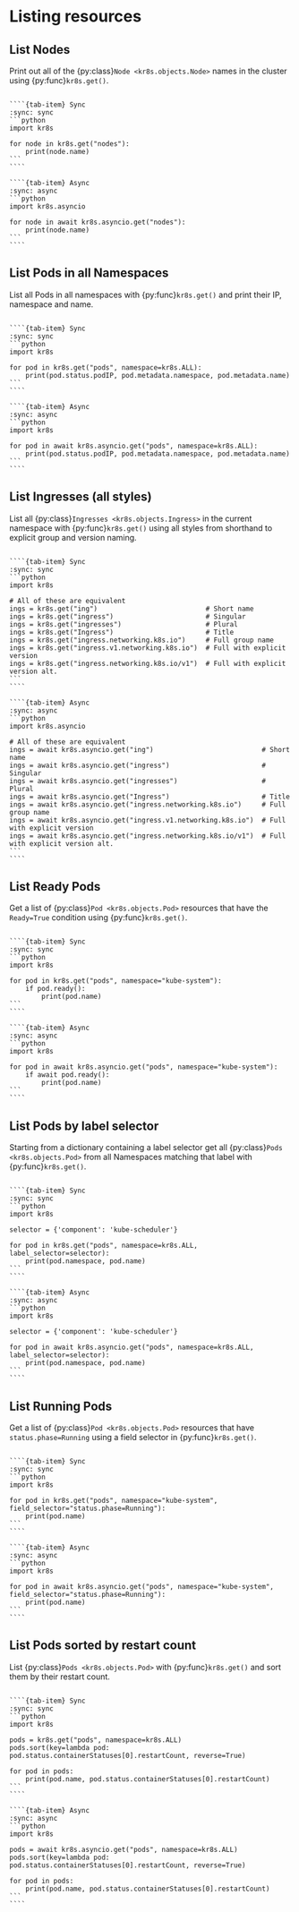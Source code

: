 # Listing resources

## List Nodes

Print out all of the {py:class}`Node <kr8s.objects.Node>` names in the cluster using {py:func}`kr8s.get()`.

`````{tab-set}

````{tab-item} Sync
:sync: sync
```python
import kr8s

for node in kr8s.get("nodes"):
    print(node.name)
```
````

````{tab-item} Async
:sync: async
```python
import kr8s.asyncio

for node in await kr8s.asyncio.get("nodes"):
    print(node.name)
```
````

`````

## List Pods in all Namespaces

List all Pods in all namespaces with {py:func}`kr8s.get()` and print their IP, namespace and name.

`````{tab-set}

````{tab-item} Sync
:sync: sync
```python
import kr8s

for pod in kr8s.get("pods", namespace=kr8s.ALL):
    print(pod.status.podIP, pod.metadata.namespace, pod.metadata.name)
```
````

````{tab-item} Async
:sync: async
```python
import kr8s

for pod in await kr8s.asyncio.get("pods", namespace=kr8s.ALL):
    print(pod.status.podIP, pod.metadata.namespace, pod.metadata.name)
```
````

`````

## List Ingresses (all styles)

List all {py:class}`Ingresses <kr8s.objects.Ingress>` in the current namespace with {py:func}`kr8s.get()` using all styles from shorthand to explicit group and version naming.

`````{tab-set}

````{tab-item} Sync
:sync: sync
```python
import kr8s

# All of these are equivalent
ings = kr8s.get("ing")                           # Short name
ings = kr8s.get("ingress")                       # Singular
ings = kr8s.get("ingresses")                     # Plural
ings = kr8s.get("Ingress")                       # Title
ings = kr8s.get("ingress.networking.k8s.io")     # Full group name
ings = kr8s.get("ingress.v1.networking.k8s.io")  # Full with explicit version
ings = kr8s.get("ingress.networking.k8s.io/v1")  # Full with explicit version alt.
```
````

````{tab-item} Async
:sync: async
```python
import kr8s.asyncio

# All of these are equivalent
ings = await kr8s.asyncio.get("ing")                           # Short name
ings = await kr8s.asyncio.get("ingress")                       # Singular
ings = await kr8s.asyncio.get("ingresses")                     # Plural
ings = await kr8s.asyncio.get("Ingress")                       # Title
ings = await kr8s.asyncio.get("ingress.networking.k8s.io")     # Full group name
ings = await kr8s.asyncio.get("ingress.v1.networking.k8s.io")  # Full with explicit version
ings = await kr8s.asyncio.get("ingress.networking.k8s.io/v1")  # Full with explicit version alt.
```
````

`````
## List Ready Pods

Get a list of {py:class}`Pod <kr8s.objects.Pod>` resources that have the `Ready=True` condition using {py:func}`kr8s.get()`.

`````{tab-set}

````{tab-item} Sync
:sync: sync
```python
import kr8s

for pod in kr8s.get("pods", namespace="kube-system"):
    if pod.ready():
        print(pod.name)
```
````

````{tab-item} Async
:sync: async
```python
import kr8s

for pod in await kr8s.asyncio.get("pods", namespace="kube-system"):
    if await pod.ready():
        print(pod.name)
```
````

`````

## List Pods by label selector

Starting from a dictionary containing a label selector get all {py:class}`Pods <kr8s.objects.Pod>` from all Namespaces matching that label with {py:func}`kr8s.get()`.

`````{tab-set}

````{tab-item} Sync
:sync: sync
```python
import kr8s

selector = {'component': 'kube-scheduler'}

for pod in kr8s.get("pods", namespace=kr8s.ALL, label_selector=selector):
    print(pod.namespace, pod.name)
```
````

````{tab-item} Async
:sync: async
```python
import kr8s

selector = {'component': 'kube-scheduler'}

for pod in await kr8s.asyncio.get("pods", namespace=kr8s.ALL, label_selector=selector):
    print(pod.namespace, pod.name)
```
````

`````

## List Running Pods

Get a list of {py:class}`Pod <kr8s.objects.Pod>` resources that have `status.phase=Running` using a field selector in {py:func}`kr8s.get()`.

`````{tab-set}

````{tab-item} Sync
:sync: sync
```python
import kr8s

for pod in kr8s.get("pods", namespace="kube-system", field_selector="status.phase=Running"):
    print(pod.name)
```
````

````{tab-item} Async
:sync: async
```python
import kr8s

for pod in await kr8s.asyncio.get("pods", namespace="kube-system", field_selector="status.phase=Running"):
    print(pod.name)
```
````

`````

## List Pods sorted by restart count

List {py:class}`Pods <kr8s.objects.Pod>` with {py:func}`kr8s.get()` and sort them by their restart count.

`````{tab-set}

````{tab-item} Sync
:sync: sync
```python
import kr8s

pods = kr8s.get("pods", namespace=kr8s.ALL)
pods.sort(key=lambda pod: pod.status.containerStatuses[0].restartCount, reverse=True)

for pod in pods:
    print(pod.name, pod.status.containerStatuses[0].restartCount)
```
````

````{tab-item} Async
:sync: async
```python
import kr8s

pods = await kr8s.asyncio.get("pods", namespace=kr8s.ALL)
pods.sort(key=lambda pod: pod.status.containerStatuses[0].restartCount, reverse=True)

for pod in pods:
    print(pod.name, pod.status.containerStatuses[0].restartCount)
```
````

`````
